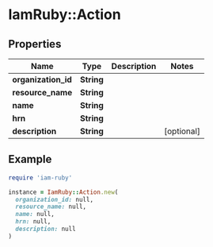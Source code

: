 # IamRuby::Action

## Properties

| Name | Type | Description | Notes |
| ---- | ---- | ----------- | ----- |
| **organization_id** | **String** |  |  |
| **resource_name** | **String** |  |  |
| **name** | **String** |  |  |
| **hrn** | **String** |  |  |
| **description** | **String** |  | [optional] |

## Example

```ruby
require 'iam-ruby'

instance = IamRuby::Action.new(
  organization_id: null,
  resource_name: null,
  name: null,
  hrn: null,
  description: null
)
```

